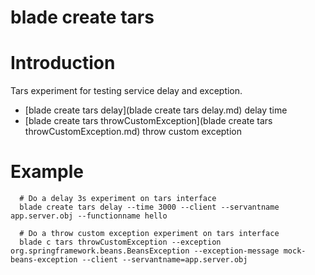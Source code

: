 # blade create tars

# **Introduction**
Tars experiment for testing service delay and exception.
* [blade create tars delay](blade create tars delay.md)	delay time
* [blade create tars throwCustomException](blade create tars throwCustomException.md)	throw custom exception


# **Example**
````
  # Do a delay 3s experiment on tars interface
  blade create tars delay --time 3000 --client --servantname app.server.obj --functionname hello

  # Do a throw custom exception experiment on tars interface
  blade c tars throwCustomException --exception org.springframework.beans.BeansException --exception-message mock-beans-exception --client --servantname=app.server.obj

````

